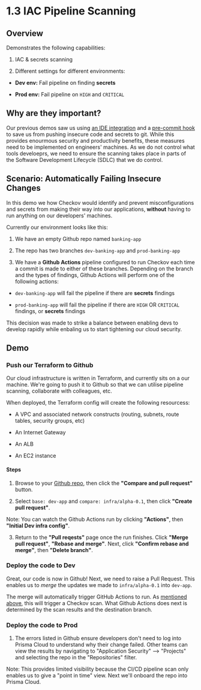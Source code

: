 # 1.3 IAC Pipeline Scanning
## Overview

Demonstrates the following capabilities:

1. IAC & secrets scanning

2. Different settings for different environments:

  * **Dev env:** Fail pipeline on finding **secrets**

  * **Prod env:** Fail pipeline on `HIGH` and `CRITICAL`

## Why are they important?

Our previous demos saw us using [an IDE integration](../1.1._IAC_IDE_Integration/) and a [pre-commit hook](../1.2._IAC_Pre-Commit_Hook/) to save us from pushing insecure code and secrets to git. While this provides enourmous security and productivity benefits, these measures need to be implemented on engineers' machines. As we do not control what tools develoeprs, we need to ensure the scanning takes place in parts of the Software Development Lifecycle (SDLC) that we do control.

## Scenario: Automatically Failing Insecure Changes

In this demo we how Checkov would identify and prevent misconfigurations and secrets from making their way into our applications, **without** having to run anything on our developers' machines.

Currently our environment looks like this:

  1. We have an empty Github repo named `banking-app`

  2. The repo has two branches `dev-banking-app` and `prod-banking-app`

  3. We have a **Github Actions** pipeline configured to run Checkov each time a commit is made to either of these branches. Depending on the branch and the types of findings, Github Actions will perform one of the following actions:

 * `dev-banking-app` will fail the pipeline if there are **secrets** findings
    
 * `prod-banking-app` will fail the pipeline if there are `HIGH` OR `CRITICAL` findings, or **secrets** findings

This decision was made to strike a balance between enabling devs to develop rapidly while enbaling us to start tightening our cloud security.

## Demo
### Push our Terraform to Github

Our cloud infrastructure is written in Terraform, and currently sits on a our machine. We're going to push it to Github so that we can utilise pipeline scanning, collaborate with colleagues, etc.

When deployed, the Terraform config will create the following resourcess:

* A VPC and associated network constructs (routing, subnets, route tables, security groups, etc)

* An Internet Gateway

* An ALB

* An EC2 instance

#### Steps

1. Browse to your [Github repo](https://github.com/<your_username>/banking-app/), then click the **"Compare and pull request"** button. 

2. Select `base: dev-app` and `compare: infra/alpha-0.1`, then click **"Create pull request"**.

  Note: You can watch the Github Actions run by clicking **"Actions"**, then **"Initial Dev infra config"**.

3. Return to the **"Pull reqests"** page once the run finishes. Click **"Merge pull request"**, **"Rebase and merge"**. Next, click **"Confirm rebase and merge"**, then **"Delete branch"**.

### Deploy the code to Dev

Great, our code is now in Github! Next, we need to raise a Pull Request. This enables us to *merge* the updates we made to `infra/alpha-0.1` into `dev-app`.

The merge will automatically trigger GitHub Actions to run. As [mentioned above](#scenario), this will trigger a Checkov scan. What Github Actions does next is determined by the scan results and the destination branch.


### Deploy the code to Prod

1. The errors listed in Github ensure developers don't need to log into Prisma Cloud to understand why their change failed. Other teams can view the results by navigating to "Application Security" --> "Projects" and selecting the repo in the "Repositories" filter.

  Note: This provides limited visibility because the CI/CD pipeline scan only enables us to give a "point in time" view. Next we'll onboard the repo into Prisma Cloud.